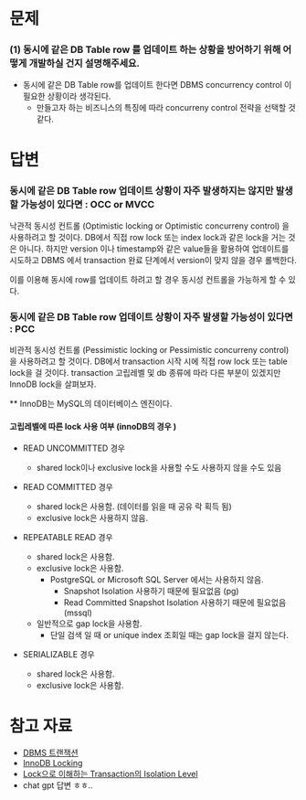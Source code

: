 # 문제

### (1) 동시에 같은 DB Table row 를 업데이트 하는 상황을 방어하기 위해 어떻게 개발하실 건지 설명해주세요.

- 동시에 같은 DB Table row를 업데이트 한다면 DBMS concurrency control 이 필요한 상황이라 생각된다.
  - 만들고자 하는 비즈니스의 특징에 따라 concurreny control 전략을 선택할 것 같다.

# 답변

### 동시에 같은 DB Table row 업데이트 상황이 자주 발생하지는 않지만 발생할 가능성이 있다면 : OCC or MVCC

낙관적 동시성 컨트롤 (Optimistic locking or Optimistic concurreny control) 을 사용하려고 할 것이다.
DB에서 직접 row lock 또는 index lock과 같은 lock을 거는 것은 아니다.
하지만 version 이나 timestamp와 같은 value들을 활용하여 업데이트를 시도하고
DBMS 에서 transaction 완료 단계에서 version이 맞지 않을 경우 롤백한다.

이를 이용해 동시에 row를 업데이트 하려고 할 경우 동시성 컨트롤을 가능하게 할 수 있다.


### 동시에 같은 DB Table row 업데이트 상황이 자주 발생할 가능성이 있다면 : PCC

비관적 동시성 컨트롤 (Pessimistic locking or Pessimistic concurreny control) 을 사용하려고 할 것이다.
DB에서 transaction 시작 시에 직접 row lock 또는 table lock을 걸 것이다.
transaction 고립레벨 및 db 종류에 따라 다른 부분이 있겠지만 InnoDB lock을 살펴보자.

** InnoDB는 MySQL의 데이터베이스 엔진이다.

#### 고립레벨에 따른 lock 사용 여부 (innoDB의 경우 )

- READ UNCOMMITTED 경우
  - shared lock이나 exclusive lock을 사용할 수도 사용하지 않을 수도 있음

- READ COMMITTED 경우
  - shared lock은 사용함. (데이터를 읽을 때 공유 락 획득 됨)
  - exclusive lock은 사용하지 않음.

- REPEATABLE READ 경우
  - shared lock은 사용함.
  - exclusive lock은 사용함.
    - PostgreSQL or Microsoft SQL Server 에서는 사용하지 않음.
      - Snapshot Isolation 사용하기 때문에 필요없음 (pg)
      - Read Committed Snapshot Isolation 사용하기 때문에 필요없음(mssql)
  - 일반적으로 gap lock을 사용함. 
    - 단일 검색 일 때 or unique index 조회일 때는 gap lock을 걸지 않는다.

- SERIALIZABLE 경우
  - shared lock은 사용함.
  - exclusive lock은 사용함.




# 참고 자료

- [DBMS 트랜잭션](https://inpa.tistory.com/entry/MYSQL-%F0%9F%93%9A-%ED%8A%B8%EB%9E%9C%EC%9E%AD%EC%85%98Transaction-%EC%9D%B4%EB%9E%80-%F0%9F%92%AF-%EC%A0%95%EB%A6%AC#:~:text=Insert%20%EB%AC%B8%EC%9D%84%20%EC%82%AC%EC%9A%A9%ED%95%98%EC%97%AC,%ED%95%98%EB%82%98%EC%9D%98%20%ED%8A%B8%EB%9E%9C%EC%9E%AD%EC%85%98%EC%9D%B4%EB%9D%BC%20%ED%95%9C%EB%8B%A4.)
- [InnoDB Locking](https://dev.mysql.com/doc/refman/8.0/en/innodb-locking.html)
- [Lock으로 이해하는 Transaction의 Isolation Level](https://suhwan.dev/2019/06/09/transaction-isolation-level-and-lock/)
- chat gpt 답변 ㅎㅎ..